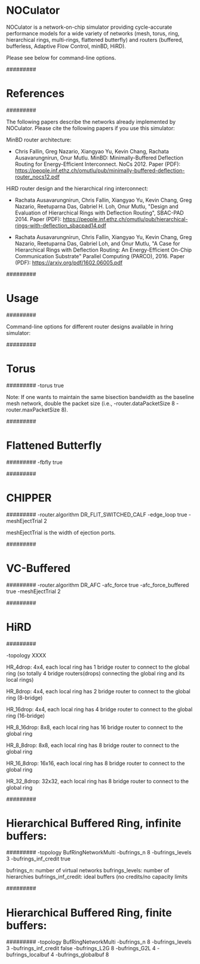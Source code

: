 
# NOCulator

NOCulator is a network-on-chip simulator providing cycle-accurate performance models for a wide variety of networks (mesh, torus, ring, hierarchical rings, multi-rings, flattened butterfly) and routers (buffered, bufferless, Adaptive Flow Control, minBD, HiRD).

Please see below for command-line options.

#########
# References
#########

The following papers describe the networks already implemented by NOCulator.
Please cite the following papers if you use this simulator:

MinBD router architecture:
- Chris Fallin, Greg Nazario, Xiangyao Yu, Kevin Chang, Rachata Ausavarungnirun, Onur Mutlu.
MinBD: Minimally-Buffered Deflection Routing for Energy-Efficient Interconnect. NoCs 2012.
Paper (PDF): https://people.inf.ethz.ch/omutlu/pub/minimally-buffered-deflection-router_nocs12.pdf

HiRD router design and the hierarchical ring interconnect:
- Rachata Ausavarungnirun, Chris Fallin, Xiangyao Yu, Kevin Chang, Greg Nazario, Reetuparna Das, Gabriel H. Loh, Onur Mutlu,
"Design and Evaluation of Hierarchical Rings with Deflection Routing", SBAC-PAD 2014.
Paper (PDF): https://people.inf.ethz.ch/omutlu/pub/hierarchical-rings-with-deflection_sbacpad14.pdf

- Rachata Ausavarungnirun, Chris Fallin, Xiangyao Yu, Kevin Chang, Greg Nazario, Reetuparna Das, Gabriel Loh, and Onur Mutlu,
"A Case for Hierarchical Rings with Deflection Routing: An Energy-Efficient On-Chip Communication Substrate"
Parallel Computing (PARCO), 2016.
Paper (PDF): https://arxiv.org/pdf/1602.06005.pdf


#########
# Usage
#########

Command-line options for different router designs available in hring simulator:

#########
# Torus
#########
-torus true

Note: If one wants to maintain the same bisection bandwidth as the baseline mesh
network, double the packet size (i.e., -router.dataPacketSize 8 -router.maxPacketSize
8).

#########
# Flattened Butterfly
#########
-fbfly true

#########
# CHIPPER
#########
-router.algorithm DR_FLIT_SWITCHED_CALF -edge_loop true -meshEjectTrial 2

meshEjectTrial is the width of ejection ports.


#########
# VC-Buffered
#########
-router.algorithm DR_AFC -afc_force true -afc_force_buffered true
-meshEjectTrial 2

#########
# HiRD
#########

-topology XXXX

HR_4drop:
    4x4, each local ring has 1 bridge router to connect to the global
    ring (so totally 4 bridge routers(drops) connecting the global ring
    and its local rings)

HR_8drop:
    4x4, each local ring has 2 bridge router to connect to the global ring
    (8-bridge)

HR_16drop:
    4x4, each local ring has 4 bridge router to connect to the global ring
    (16-bridge)

HR_8_16drop:
    8x8, each local ring has 16 bridge router to connect to the global ring

HR_8_8drop:
    8x8, each local ring has 8 bridge router to connect to the global ring

HR_16_8drop:
    16x16, each local ring has 8 bridge router to connect to the global ring

HR_32_8drop:
    32x32, each local ring has 8 bridge router to connect to the global ring


#########
# Hierarchical Buffered Ring, infinite buffers:
#########
-topology BufRingNetworkMulti -bufrings_n 8 -bufrings_levels 3 -bufrings_inf_credit true

bufrings_n: number of virtual networks
bufrings_levels: number of hierarchies
bufrings_inf_credit: ideal buffers (no credits/no capacity limits

#########
# Hierarchical Buffered Ring, finite buffers:
#########
-topology BufRingNetworkMulti -bufrings_n 8 -bufrings_levels 3 -bufrings_inf_credit false -bufrings_L2G 8 -bufrings_G2L 4 -bufrings_localbuf 4 -bufrings_globalbuf 8


